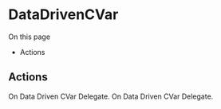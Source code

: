 # DataDrivenCVar

On this page 

  * Actions





## Actions

On Data Driven CVar Delegate. On Data Driven CVar Delegate.

